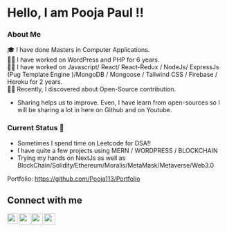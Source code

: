 # Hello, I am Pooja Paul !!  <img src="https://github.com/TheDudeThatCode/TheDudeThatCode/blob/master/Assets/Hi.gif" width="13px"> 

### About Me
🎓 I have done Masters in Computer Applications. <br/>
👩‍⚖️ I have worked on WordPress and PHP for 6 years. <br/> 
👩‍✈️ I have worked on Javascript/ React/ React-Redux / NodeJs/ ExpressJs (Pug Template Engine )/MongoDB / Mongoose / Tailwind CSS / Firebase / Heroku for 2 years.<br />
🤹‍♀️ Recently, I discovered about Open-Source contribution.<br />
 - Sharing helps us to improve. Even, I have learn from open-sources so I will be sharing a lot in here on Github and on Youtube. <br /> 

### Current Status 🎇
- Sometimes I spend time on Leetcode for DSA!! <br/>
- I have quite a few projects using MERN / WORDPRESS / BLOCKCHAIN
- Trying my hands on NextJs as well as BlockChain/Solidity/Ethereum/Moralis/MetaMask/Metaverse/Web3.0 

Portfolio: https://github.com/Pooja113/Portfolio


## Connect with me

<a href="https://www.linkedin.com/in/pooja-paul-aa0aaba9/">
  <img align="left" width="24px" src="https://cdn.jsdelivr.net/npm/simple-icons@v3/icons/linkedin.svg"  />
</a>
<a href="https://twitter.com/poojapaul135">
  <img align="left" width="26px" src="https://cdn.jsdelivr.net/npm/simple-icons@v3/icons/twitter.svg" />
</a>
<a href="mailto:poojapaul.92@gmail.com">
  <img align="left" width="26px" src="https://cdn.jsdelivr.net/npm/simple-icons@v3/icons/gmail.svg" />
</a>
<a href="https://www.youtube.com/channel/UCeNQcCZ-XFjGdxSI0K2E_TA">
  <img align="left" width="26px" src="https://cdn.jsdelivr.net/npm/simple-icons@v3/icons/youtube.svg" />
</a>




